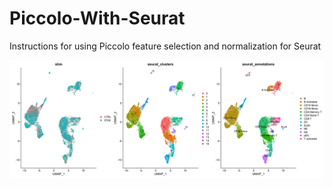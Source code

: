 # Piccolo-With-Seurat
Instructions for using Piccolo feature selection and normalization for Seurat


![Alt text](https://github.com/Amartya101/Piccolo-With-Seurat/blob/main/SCTv2_UMAPs.png)
